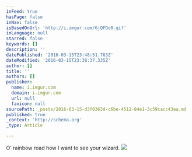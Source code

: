 ```yaml
---
inFeed: true
hasPage: false
inNav: false
isBasedOnUrl: 'http://i.imgur.com/6jQFDo0.gif'
inLanguage: null
starred: false
keywords: []
description: ''
datePublished: '2016-03-15T23:48:51.763Z'
dateModified: '2016-03-15T23:38:37.335Z'
author: []
title: ''
authors: []
publisher:
  name: i.imgur.com
  domain: i.imgur.com
  url: null
  favicon: null
sourcePath: _posts/2016-03-15-d3f0363d-c6be-4512-84e1-3c59cacc43ea.md
published: true
_context: 'http://schema.org'
_type: Article

---
```

O' rainbow road how I want to see your wizard.
![](http://i.imgur.com/6jQFDo0.gif)